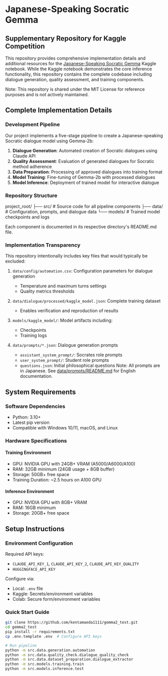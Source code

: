 # Japanese-Speaking Socratic Gemma

## Supplementary Repository for Kaggle Competition
This repository provides comprehensive implementation details and additional resources for the [Japanese-Speaking Socratic Gemma](https://www.kaggle.com/code/kentamaeda/japanese-speaking-socratic-gemma) Kaggle notebook. While the Kaggle notebook demonstrates the core inference functionality, this repository contains the complete codebase including dialogue generation, quality assessment, and training components.

Note: This repository is shared under the MIT License for reference purposes and is not actively maintained.

## Complete Implementation Details
### Development Pipeline
Our project implements a five-stage pipeline to create a Japanese-speaking Socratic dialogue model using Gemma-2b:

1. **Dialogue Generation**: Automated creation of Socratic dialogues using Claude API
2. **Quality Assessment**: Evaluation of generated dialogues for Socratic method adherence
3. **Data Preparation**: Processing of approved dialogues into training format
4. **Model Training**: Fine-tuning of Gemma-2b with processed dialogues
5. **Model Inference**: Deployment of trained model for interactive dialogue

### Repository Structure

project_root/
├── src/                      # Source code for all pipeline components
├── data/                     # Configuration, prompts, and dialogue data
└── models/                   # Trained model checkpoints and logs

Each component is documented in its respective directory's README.md file.

### Implementation Transparency
This repository intentionally includes key files that would typically be excluded:

1. `data/config/automation.csv`: Configuration parameters for dialogue generation
   - Temperature and maximum turns settings
   - Quality metrics thresholds

2. `data/dialogue/processed/kaggle_model.json`: Complete training dataset
   - Enables verification and reproduction of results

3. `models/kaggle_model/`: Model artifacts including:
   - Checkpoints
   - Training logs

4. `data/prompts/*.json`: Dialogue generation prompts
   - `assistant_system_prompt/`: Socrates role prompts
   - `user_system_prompt/`: Student role prompts
   - `questions.json`: Initial philosophical questions
Note: All prompts are in Japanese. See [data/prompts/README.md](data/prompts/README.md) for English documentation.

## System Requirements

### Software Dependencies
- Python: 3.10+
- Latest pip version
- Compatible with Windows 10/11, macOS, and Linux

### Hardware Specifications

#### Training Environment
- GPU: NVIDIA GPU with 24GB+ VRAM (A5000/A6000/A100)
- RAM: 32GB minimum (24GB usage + 8GB buffer)
- Storage: 50GB+ free space
- Training Duration: ~2.5 hours on A100 GPU

#### Inference Environment
- GPU: NVIDIA GPU with 8GB+ VRAM
- RAM: 16GB minimum
- Storage: 20GB+ free space

## Setup Instructions

### Environment Configuration
Required API keys:
- `CLAUDE_API_KEY_1`, `CLAUDE_API_KEY_2`, `CLAUDE_API_KEY_QUALITY`
- `HUGGINGFACE_API_KEY`

Configure via:
- Local: `.env` file
- Kaggle: Secrets/environment variables
- Colab: Secure form/environment variables

### Quick Start Guide
```bash
git clone https://github.com/kentamaeda1111/gemma2_test.git
cd gemma2_test
pip install -r requirements.txt
cp .env.template .env  # Configure API keys

# Run pipeline
python -m src.data.generation.automation
python -m src.data.quality_check.dialogue_quality_check
python -m src.data.dataset_preparation.dialogue_extractor
python -m src.models.training.train
python -m src.models.inference.test

